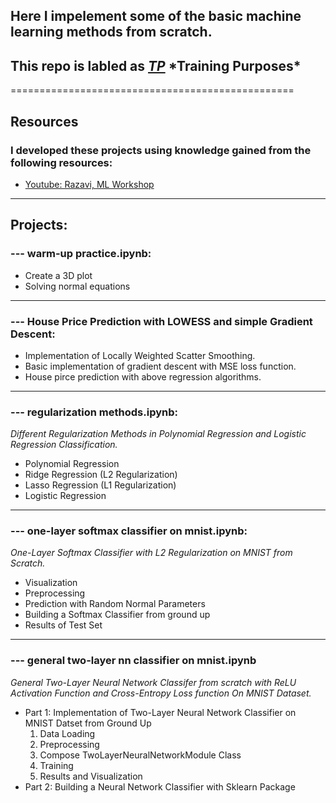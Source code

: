 ## Here I impelement some of the basic machine learning methods from scratch.

## This repo is labled as <u>***TP***</u> \*Training Purposes\*
=================================================

## Resources
### I developed these projects using knowledge gained from the following resources:
- [Youtube: Razavi, ML Workshop](https://youtube.com/playlist?list=PLW529xl11jnnQKMsV4u0qMsfZoXT2JzCg&si=DAzaYv30e2DHT4pH)
---

## Projects:

### --- **warm-up practice.ipynb:**
- Create a 3D plot
- Solving normal equations
___
### --- **House Price Prediction with LOWESS and simple Gradient Descent:**
- Implementation of Locally Weighted Scatter Smoothing.
- Basic implementation of gradient descent with MSE loss function.
- House pirce prediction with above regression algorithms.
___
### --- **regularization methods.ipynb**:

*Different Regularization Methods in Polynomial Regression and Logistic Regression Classification.*
- Polynomial Regression
- Ridge Regression (L2 Regularization)
- Lasso Regression (L1 Regularization)
- Logistic Regression
---
### --- **one-layer softmax classifier on mnist.ipynb:**

*One-Layer Softmax Classifier with L2 Regularization on MNIST from Scratch.*
- Visualization
- Preprocessing
- Prediction with Random Normal Parameters
- Building a Softmax Classifier from ground up
- Results of Test Set
---
### --- **general two-layer nn classifier on mnist.ipynb**
*General Two-Layer Neural Network Classifer from scratch with ReLU Activation Function and Cross-Entropy Loss function On MNIST Dataset.*
-  Part 1: Implementation of Two-Layer Neural Network Classifier on MNIST Datset from Ground Up
    1. Data Loading
    2. Preprocessing
    3. Compose TwoLayerNeuralNetworkModule Class
    4. Training
    5. Results and Visualization
-  Part 2: Building a Neural Network Classifier with Sklearn Package
